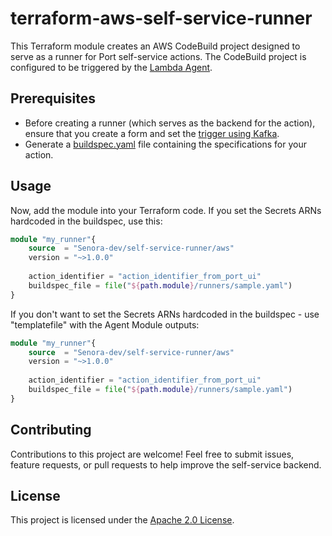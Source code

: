 # terraform-aws-self-service-runner
This Terraform module creates an AWS CodeBuild project designed to serve as a runner for Port self-service actions. The CodeBuild project is configured to be triggered by the [Lambda Agent](https://github.com/Senora-dev/terraform-aws-self-service-agent).

## Prerequisites
- Before creating a runner (which serves as the backend for the action), ensure that you create a form and set the [trigger using Kafka](https://docs.getport.io/create-self-service-experiences/setup-backend/kafka/).
- Generate a [buildspec.yaml](https://docs.aws.amazon.com/codebuild/latest/userguide/build-spec-ref.html) file containing the specifications for your action.

## Usage
Now, add the module into your Terraform code.
If you set the Secrets ARNs hardcoded in the buildspec, use this:
```terraform
module "my_runner"{
    source  = "Senora-dev/self-service-runner/aws"
    version = "~>1.0.0"
    
    action_identifier = "action_identifier_from_port_ui"
    buildspec_file = file("${path.module}/runners/sample.yaml")
}
```
If you don't want to set the Secrets ARNs hardcoded in the buildspec - use "templatefile" with the Agent Module outputs:
```terraform
module "my_runner"{
    source  = "Senora-dev/self-service-runner/aws"
    version = "~>1.0.0"
    
    action_identifier = "action_identifier_from_port_ui"
    buildspec_file = file("${path.module}/runners/sample.yaml")
}
```

## Contributing
Contributions to this project are welcome! Feel free to submit issues, feature requests, or pull requests to help improve the self-service backend.

## License
This project is licensed under the [Apache 2.0 License](LICENSE).